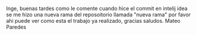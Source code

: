 Inge, buenas tardes como le comente cuando hice el commit en intelij idea 
se me hizo una nueva rama del reposoitorio llamada "nueva rama" por favor 
ahi puede ver como esta el trabajo ya realizado,
gracias saludos. Mateo Paredes
